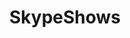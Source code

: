 ---
title: SkypeShows
crosslinks:
- XXXcitedBrunette
- sexting
- alittlekink
- Fruit_n_Honey
- anniespantiesxx
- FrancescaOcean
- SexySincroniza
- quadseven
- AlishaWhite
- CurvyElvishGirl
- Sexsells
- KikiPawg
- Poision_Ivy
- claracrisp
- MarieClaire
---